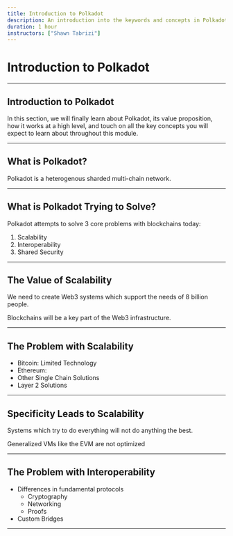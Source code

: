 ```yaml
---
title: Introduction to Polkadot
description: An introduction into the keywords and concepts in Polkadot.
duration: 1 hour
instructors: ["Shawn Tabrizi"]
---
```


# Introduction to Polkadot

---

## Introduction to Polkadot

In this section, we will finally learn about Polkadot, its value proposition, how it works at a high level, and touch on all the key concepts you will expect to learn about throughout this module.

---

## What is Polkadot?

Polkadot is a heterogenous sharded multi-chain network.

---

## What is Polkadot Trying to Solve?

Polkadot attempts to solve 3 core problems with blockchains today:

1. Scalability
2. Interoperability
3. Shared Security

---

## The Value of Scalability

We need to create Web3 systems which support the needs of 8 billion people.

Blockchains will be a key part of the Web3 infrastructure.

---

## The Problem with Scalability

* Bitcoin: Limited Technology
* Ethereum:
* Other Single Chain Solutions
* Layer 2 Solutions

---

## Specificity Leads to Scalability

Systems which try to do everything will not do anything the best.

Generalized VMs like the EVM are not optimized

---

## The Problem with Interoperability

* Differences in fundamental protocols
	* Cryptography
	* Networking
	* Proofs
* Custom Bridges

---
